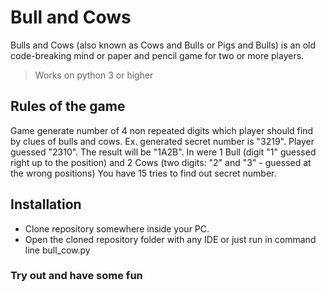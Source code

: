 # Bull and Cows
Bulls and Cows (also known as Cows and Bulls or Pigs and Bulls) is an old code-breaking mind or paper and pencil game for two or more players.

> Works on python 3 or higher

## Rules of the game
Game generate number of 4 non repeated digits which player should find by clues of bulls and cows.
Ex. generated secret number is "3219". Player guessed "2310". The result will be "1A2B". In were 1 Bull
(digit "1" guessed right up to the position) and 2 Cows (two digits: "2" and "3" - guessed at the wrong positions)
You have 15 tries to find out secret number.
## Installation

  * Clone repository somewhere inside your PC.
  * Open the cloned repository folder with any IDE or just run in command line bull_cow.py

### Try out and have some fun